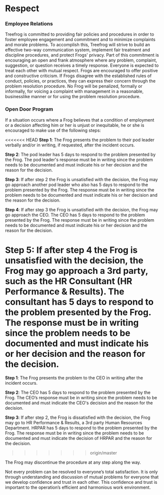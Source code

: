 # Respect

### Employee Relations

Treefrog is committed to providing fair policies and procedures in order to foster employee engagement and commitment and to minimize complaints and morale problems. To accomplish this, Treefrog will strive to build an effective two-way communication system, implement fair treatment and discipline procedures, and protect Frogs' privacy. Part of this commitment is encouraging an open and frank atmosphere where any problem, complaint, suggestion, or question receives a timely response. Everyone is expected to treat each other with mutual respect. Frogs are encouraged to offer positive and constructive criticism. If Frogs disagree with the established rules of conduct, policies, or practices, they can express their concern through the problem resolution procedure. No Frog will be penalized, formally or informally, for voicing a complaint with management in a reasonable, businesslike manner or for using the problem resolution procedure.

### Open Door Program

If a situation occurs where a Frog believes that a condition of employment or a decision affecting him or her is unjust or inequitable, he or she is encouraged to make use of the following steps: 

<<<<<<< HEAD
**Step 1**: The Frog presents the problem to their pod leader verbally and/or in writing, if requested, after the incident occurs.

**Step 2**: The pod leader has 5 days to respond to the problem presented by the Frog. The pod leader's response must be in writing since the problem needs to be documented and must indicate his or her decision and the reason for the decision.

**Step 3**: If after step 2 the Frog is unsatisfied with the decision, the Frog may go approach another pod leader who also has 5 days to respond to the problem presented by the Frog. The response must be in writing since the problem needs to be documented and must indicate his or her decision and the reason for the decision.

**Step 4**: If after step 3 the Frog is unsatisfied with the decision, the Frog may go approach the CEO.  The CEO has 5 days to respond to the problem presented by the Frog. The response must be in writing since the problem needs to be documented and must indicate his or her decision and the reason for the decision.

**Step 5**: If after step 4 the Frog is unsatisfied with the decision, the Frog may go approach a 3rd party, such as the HR Consultant (HR Performance & Results).  The consultant has 5 days to respond to the problem presented by the Frog. The response must be in writing since the problem needs to be documented and must indicate his or her decision and the reason for the decision.
=======
**Step 1**: The Frog presents the problem to the CEO in writing after the incident occurs.

**Step 2**: The CEO has 5 days to respond to the problem presented by the Frog. The CEO’s response must be in writing since the problem needs to be documented and must indicate the CEO's decision and the reason for the decision.

**Step 3**: If after step 2, the Frog is dissatisfied with the decision, the Frog may go to HR Performance & Results, a 3rd party Human Resources Department. HRPAR has 5 days to respond to the problem presented by the Frog. The response must be in writing since the problem needs to be documented and must indicate the decision of HRPAR and the reason for the decision.
>>>>>>> origin/master

The Frog may discontinue the procedure at any step along the way.

Not every problem can be resolved to everyone’s total satisfaction. It is only through understanding and discussion of mutual problems for everyone that we develop confidence and trust in each other. This confidence and trust is important to the operation’s efficient and harmonious work environment.


